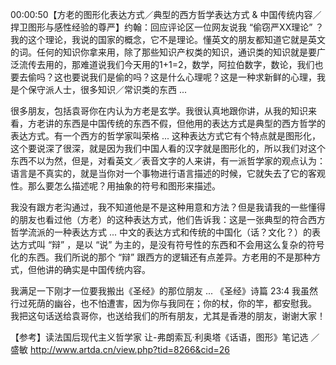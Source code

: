 00:00:50【方老的图形化表达方式／典型的西方哲学表达方式 & 中国传统内容／捍卫图形与感性经验的尊严】约翰：回应评论区一位网友说我 “偷窃严XX理论” ？ 我的这个理论，我说的国家的概念，它不是理论。懂英文的朋友都知道它就是英文的词。任何的知识你拿来用，除了那些知识产权类的知识，通识类的知识就是要广泛流传去用的，那难道说我们今天用的1+1=2，数学，阿拉伯数字，数论，我们也要去偷吗？这也要说我们是偷的吗？这是什么心理呢？这是一种求新鲜的心理，我是个保守派人士，很多知识／常识类的东西 ... 

很多朋友，包括袁哥你在内认为方老是玄学。我很认真地跟你讲，从我的知识来看，方老讲的东西是中国传统的东西不假，但他用的表达方式是典型的西方哲学的表达方式。有一个西方的哲学家叫荣格 ... 这种表达方式它有个特点就是图形化，这个要说深了很深，就是因为我们中国人看的汉字就是图形化的，所以我们对这个东西不以为然，但是，对看英文／表音文字的人来讲，有一派哲学家的观点认为：语言是不真实的，就是当你对一个事物进行语言描述的时候，它就失去了它的客观性。那么要怎么描述呢？用抽象的符号和图形来描述。

我没有跟方老沟通过，我不知道他是不是这种用意和方法？但是我请我的一些懂得的朋友也看过他（方老）的这种表达方式，他们告诉我：这是一张典型的符合西方哲学流派的一种表达方式 ... 中文的表达方式和传统的中国化（话？文化？）的表达方式叫 “辩” ，是以 “说” 为主的，是没有符号性的东西和不会用这么复杂的符号化的东西。我们所说的那个 “辩” 跟西方的逻辑还有点差异。方老用的不是那种方式，但他讲的确实是中国传统内容。

我满足一下刚才一位要我搬出《圣经》的那位朋友 ... 
《圣经》诗篇 23:4 我虽然行过死荫的幽谷，也不怕遭害，因为你与我同在；你的杖，你的竿，都安慰我。
我把这句话送给袁哥你，也送给我们的所有朋友，尤其是香港的朋友，谢谢大家！

【参考】读法国后现代主义哲学家 让-弗朗索瓦·利奥塔《话语，图形》笔记选 ／盛敏
http://www.artda.cn/view.php?tid=8266&cid=26
